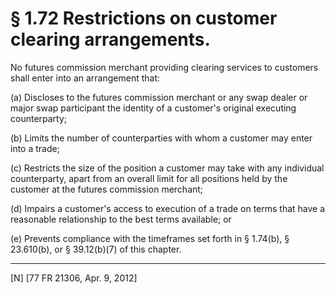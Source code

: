 # § 1.72   Restrictions on customer clearing arrangements.

No futures commission merchant providing clearing services to customers shall enter into an arrangement that:


(a) Discloses to the futures commission merchant or any swap dealer or major swap participant the identity of a customer's original executing counterparty;


(b) Limits the number of counterparties with whom a customer may enter into a trade;


(c) Restricts the size of the position a customer may take with any individual counterparty, apart from an overall limit for all positions held by the customer at the futures commission merchant;


(d) Impairs a customer's access to execution of a trade on terms that have a reasonable relationship to the best terms available; or


(e) Prevents compliance with the timeframes set forth in § 1.74(b), § 23.610(b), or § 39.12(b)(7) of this chapter.



---

[N] [77 FR 21306, Apr. 9, 2012]




